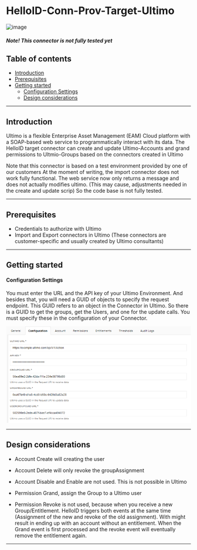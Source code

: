 # HelloID-Conn-Prov-Target-Ultimo

![image](https://www.ultimo.com/cms/wp-content/uploads/2020/02/Ultimo.png)

##### Note!  This connector is not fully tested yet


## Table of contents

* [Introduction](#Introduction)
* [Prerequisites](#Prerequisites)
* [Getting started](#Getting-started)
  * [Configuration Settings](#Configuration-Settings)
  * [Design considerations](#Design-considerations)

---

## Introduction

Ultimo is a flexible Enterprise Asset Management (EAM) Cloud platform with a SOAP-based web service to programmatically interact with its data. 
The HelloID target connector can create and update Ultimo-Accounts and grand permissions to Ultmio-Groups based on the connectors created in Ultimo

Note that this connector is based on a test environment provided by one of our customers At the moment of writing, the import connector does not work fully functional. The web service now only returns a message and does not actually modifies ultimo. (This may cause, adjustments needed in the create and update scrip) So the code base is not fully tested.

---


## Prerequisites

 - Credentials to authorize with Ultimo
 - Import and Export connectors in Ultimo (These connectors are customer-specific and usually created by Ultimo consultants)

---

## Getting started

#### Configuration Settings
 
You must enter the URL and the API key of your Ultimo Environment. And besides that, you will need a GUID of objects to specify the request endpoint. This GUID refers to an object in the Connector in Ultimo.
So there is a GUID to get the groups, get the Users, and one for the update calls. You must specify these in the configuration of your Connector.

![image](./UltimoExample..png)

---

## Design considerations

- Account Create will creating the user
- Account Delete will only revoke the groupAssignment
- Account Disable and Enable are not used. This is not possible in Ultimo

- Permission Grand, assign the Group to a Ultimo user 
- Permission Revoke is not used, because when you receive a new Group/Entitlement. HelloID triggers both events at the same time (Assignment of the new and revoke of the old assignment). With might result in ending up with an account without an entitlement. When the Grand event is first processed and the revoke event will eventually remove the entitlement again.


---
